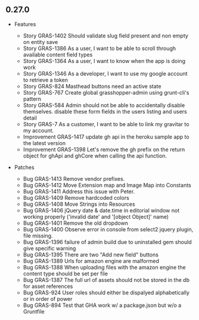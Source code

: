 ## 0.27.0

* Features
    * Story	GRAS-1402 	Should validate slug field present and non empty on entity save
    * Story	GRAS-1386 	As a user, I want to be able to scroll through available content field types
    * Story	GRAS-1364 	As a user, I want to know when the app is doing work
    * Story	GRAS-1346 	As a developer, I want to use my google account to retrieve a token
    * Story	GRAS-824 	Masthead buttons need an active state
    * Story	GRAS-767 	Create global grasshopper-admin using grunt-cli's pattern
    * Story	GRAS-584 	Admin should not be able to accidentally disable themselves. disable these form fields in the users listing and users detail
    * Story	GRAS-7 	As a customer, I want to be able to link my gravitar to my account.
    * Improvement	GRAS-1417 	update gh api in the heroku sample app to the latest version
    * Improvement	GRAS-1398 	Let's remove the gh prefix on the return object for ghApi and ghCore when calling the api function.

* Patches
    * Bug	GRAS-1413 	Remove vendor prefixes.
    * Bug	GRAS-1412 	Move Extension map and Image Map into Constants
    * Bug	GRAS-1411 	Address this issue with Peter.
    * Bug	GRAS-1409 	Remove hardcoded colors
    * Bug	GRAS-1408 	Move Strings into Resources
    * Bug	GRAS-1406 	jQuery date & date.time in editorial window not working properly ('invalid date' and '[object Object]' name)
    * Bug	GRAS-1401 	Remove the old dropdown
    * Bug	GRAS-1400 	Observe error in console from select2 jquery plugin, file missing.
    * Bug	GRAS-1396 	failure of admin build due to uninstalled gem should give specific warning
    * Bug	GRAS-1395 	There are two "Add new field" buttons
    * Bug	GRAS-1389 	Urls for amazon engine are malformed
    * Bug	GRAS-1388 	When uploading files with the amazon engine the content type should be set per file
    * Bug	GRAS-1387 	The full url of assets should not be stored in the db for asset references
    * Bug	GRAS-924 	User roles should either be dispalyed alphabetically or in order of power
    * Bug	GRAS-894 	Test that GHA work w/ a package.json but w/o a Gruntfile
